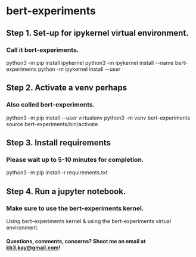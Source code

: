 # bert-experiments

## Step 1. Set-up for ipykernel virtual environment. 
### Call it bert-experiments.
python3 -m pip install ipykernel
python3 -m ipykernel install --name bert-experiments
python -m ipykernel install --user

## Step 2. Activate a venv perhaps
### Also called bert-experiments.
python3 -m pip install --user virtualenv
python3 -m venv bert-experiments
source bert-experiments/bin/activate

## Step 3. Install requirements
### Please wait up to 5-10 minutes for completion.
python3 -m pip install -r requirements.txt

## Step 4. Run a jupyter notebook.
### Make sure to use the bert-experiments kernel.
Using bert-experiments kernel & using the bert-experiments virtual environment.

#### Questions, comments, concerns? Shoot me an email at kb3.kay@gmail.com! 
